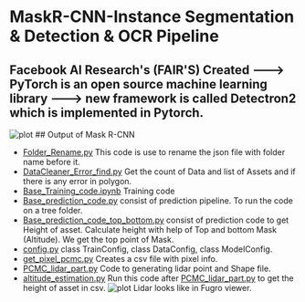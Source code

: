 # MaskR-CNN-Instance Segmentation & Detection & OCR Pipeline 
## Facebook AI Research's (FAIR'S) Created ---> PyTorch is an open source machine learning library ---> new framework is called Detectron2 which is implemented in Pytorch.
 ![plot](https://github.com/AbirKhan96/SampleImages_AI-ML/blob/main/Track_A-Ladybug-1285.jpg) ## Output of Mask R-CNN

 - [Folder_Rename.py](https://github.com/AbirKhan96/MaskR-CNN-InstanceSegmentation/blob/main/src/Folder_Rename.py) This code is use to rename the json file with folder name before it.
 - [DataCleaner_Error_find.py](https://github.com/AbirKhan96/MaskR-CNN-InstanceSegmentation/blob/main/src/DataCleaner_Error_find.py) Get the count of Data and list of Assets and if there is any error in polygon.
 - [Base_Training_code.ipynb](https://github.com/AbirKhan96/MaskR-CNN-InstanceSegmentation/blob/main/src/Base_Training_code.ipynb) Training code 
 - [Base_prediction_code.py](https://github.com/AbirKhan96/MaskR-CNN-InstanceSegmentation/blob/main/src/Base_prediction_code.py) consist of prediction pipeline. To run the code on a tree folder.
 - [Base_prediction_code_top_bottom.py](https://github.com/AbirKhan96/MaskR-CNN-InstanceSegmentation/blob/main/src/Base_prediction_code_top_bottom.py) consist of prediction code to get Height of asset. Calculate height with help of Top and bottom Mask (Altitude). We get the top point of Mask.
 - [config.py](https://github.com/AbirKhan96/MaskR-CNN-InstanceSegmentation/blob/main/src/config.py) class TrainConfig, class DataConfig, class ModelConfig.
 - [get_pixel_pcmc.py](https://github.com/AbirKhan96/MaskR-CNN-InstanceSegmentation/blob/main/get_pixel_pcmc.py) Creates a csv file with pixel info.
 - [PCMC_lidar_part.py](https://github.com/AbirKhan96/MaskR-CNN-InstanceSegmentation/blob/main/PCMC_lidar_part.py) Code to generating lidar point and Shape file.
 - [altitude_estimation.py](https://github.com/AbirKhan96/MaskR-CNN-InstanceSegmentation/blob/main/altitude_estimation.py) Run this code after [PCMC_lidar_part.py](https://github.com/AbirKhan96/MaskR-CNN-InstanceSegmentation/blob/main/PCMC_lidar_part.py) to get the height of asset in csv.
 ![plot](https://github.com/AbirKhan96/SampleImages_AI-ML/blob/main/Lidar..png) Lidar looks like in Fugro viewer.  
